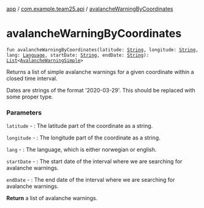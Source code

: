 [app](../index.md) / [com.example.team25.api](index.md) / [avalancheWarningByCoordinates](./avalanche-warning-by-coordinates.md)

# avalancheWarningByCoordinates

`fun avalancheWarningByCoordinates(latitude: `[`String`](https://kotlinlang.org/api/latest/jvm/stdlib/kotlin/-string/index.html)`, longitude: `[`String`](https://kotlinlang.org/api/latest/jvm/stdlib/kotlin/-string/index.html)`, lang: `[`Language`](../com.example.team25.utils/-language/index.md)`, startDate: `[`String`](https://kotlinlang.org/api/latest/jvm/stdlib/kotlin/-string/index.html)`, endDate: `[`String`](https://kotlinlang.org/api/latest/jvm/stdlib/kotlin/-string/index.html)`): `[`List`](https://kotlinlang.org/api/latest/jvm/stdlib/kotlin.collections/-list/index.html)`<`[`AvalancheWarningSimple`](-avalanche-warning-simple/index.md)`>`

Returns a list of simple avalanche warnings for a given coordinate within a closed time interval.

Dates are strings of the format '2020-03-29'. This should be replaced with some proper type.

### Parameters

`latitude` - : The latitude part of the coordinate as a string.

`longitude` - : The longitude part of the coordinate as a string.

`lang` - : The language, which is either norwegian or english.

`startDate` - : The start date of the interval where we are searching for avalanche warnings.

`endDate` - : The end date of the interval where we are searching for avalanche warnings.

**Return**
a list of avalanche warnings.

